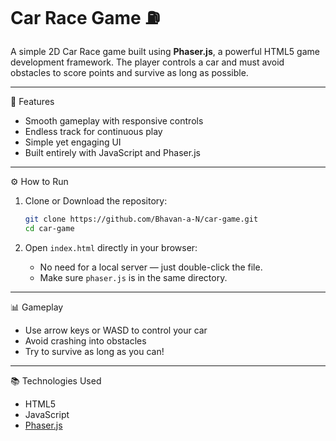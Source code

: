 # Car Race Game ⛽️

A simple 2D Car Race game built using **Phaser.js**, a powerful HTML5 game development framework. The player controls a car and must avoid obstacles to score points and survive as long as possible.

---

 🚀 Features
- Smooth gameplay with responsive controls
- Endless track for continuous play
- Simple yet engaging UI
- Built entirely with JavaScript and Phaser.js

---

⚙️ How to Run

1. Clone or Download the repository:
   ```bash
   git clone https://github.com/Bhavan-a-N/car-game.git
   cd car-game
   ```

2. Open `index.html` directly in your browser:
   - No need for a local server — just double-click the file.
   - Make sure `phaser.js` is in the same directory.

---

 📊 Gameplay
- Use arrow keys or WASD to control your car
- Avoid crashing into obstacles
- Try to survive as long as you can!

---

📚 Technologies Used
- HTML5
- JavaScript
- [Phaser.js](https://phaser.io/)



